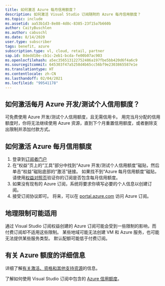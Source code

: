 ```yaml
---
title: 如何激活 Azure 每月信用额度？
description: 如何激活 Visual Studio 订阅随附的 Azure 每月信用额度？
ms.topic: include
ms.assetid: aa53b1d3-8e88-4d8c-8385-23f15a7b660b
author: CaityBuschlen
ms.author: cabuschl
ms.date: 8/14/2020
user.type: subscriber
tags: benefit, azure
subscription.type: vl, cloud, retail, partner
sap.id: 8dedd10e-cb1c-2eb1-bcda-fe00b07ac903
ms.openlocfilehash: a5ec356513122752486a197fbe5bb420d6f4a6c9
ms.sourcegitcommit: 645303f47a5258d4b65cc56bf9e2303865587e1e
ms.translationtype: HT
ms.contentlocale: zh-CN
ms.lasthandoff: 02/04/2021
ms.locfileid: "99541178"
---
```

## <a name="how-do-i-activate-my-monthly-azure-devtest-individual-credit"></a>如何激活每月 Azure 开发/测试个人信用额度？ 

可免费使用 Azure 开发/测试个人信用额度，且无需信用卡。 用完当月分配的信用额度时，你将无法继续使用 Azure 资源，直到下个月重置信用额度，或者删除支出限制并添加付款方式。  

## <a name="how-to-activate-azure-monthly-credit"></a>如何激活 Azure 每月信用额度

1. 登录到[订阅者门户](https://my.visualstudio.com/benefits) 
1. 在“权益”页上的“工具”部分中找到“Azure 开发/测试个人信用额度”磁贴，然后单击“权益”磁贴底部的“激活”链接。 如果找不到“Azure 每月信用额度”磁贴，请使用[权益对照页](https://visualstudio.microsoft.com/vs/benefits/#azure?cat=visual-studio-enterprise-subscription)验证你的订阅是否包含每月信用额度。 
1. 如果没有现有的 Azure 订阅，系统将要求你填写必要的个人信息以创建订阅。  
1. 接受订阅协议即可。 将来，可以在 [portal.azure.com](https://portal.azure.com/) 访问 Azure 订阅。 

## <a name="geographic-restrictions-may-apply"></a>地理限制可能适用 

通过 Visual Studio 订阅权益创建的 Azure 订阅可能会受到一些限制的影响，而付费订阅却不适用这些限制。 某些地域可能无法创建 VM 和 Azure 服务，也可能无法提供某些服务类型。 默认配额可能低于付费订阅。  

## <a name="more-information-about-azure-credits"></a>有关 Azure 额度的详细信息
详细了解[有关激活、资格和其他支持资源](https://docs.microsoft.com/visualstudio/subscriptions/vs-azure)的信息。  

了解如何使用 Visual Studio 订阅中包含的 [Azure 信用额度](https://azure.microsoft.com/pricing/member-offers/credit-for-visual-studio-subscribers/#azure-credits)。  